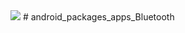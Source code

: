 <img src="https://raw.github.com/TeamBliss-LP/android/lp5.1/bliss-logo.png">
# android_packages_apps_Bluetooth
